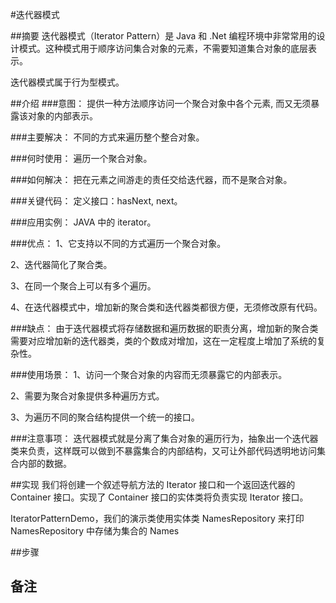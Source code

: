 #迭代器模式

##摘要
迭代器模式（Iterator Pattern）是 Java 和 .Net 编程环境中非常常用的设计模式。这种模式用于顺序访问集合对象的元素，不需要知道集合对象的底层表示。

迭代器模式属于行为型模式。

##介绍
###意图：
提供一种方法顺序访问一个聚合对象中各个元素, 而又无须暴露该对象的内部表示。

###主要解决：
不同的方式来遍历整个整合对象。

###何时使用：
遍历一个聚合对象。

###如何解决：
把在元素之间游走的责任交给迭代器，而不是聚合对象。

###关键代码：
定义接口：hasNext, next。

###应用实例：
JAVA 中的 iterator。

###优点：
 1、它支持以不同的方式遍历一个聚合对象。 
 
 2、迭代器简化了聚合类。 
 
 3、在同一个聚合上可以有多个遍历。 
 
 4、在迭代器模式中，增加新的聚合类和迭代器类都很方便，无须修改原有代码。

###缺点：
由于迭代器模式将存储数据和遍历数据的职责分离，增加新的聚合类需要对应增加新的迭代器类，类的个数成对增加，这在一定程度上增加了系统的复杂性。

###使用场景： 
1、访问一个聚合对象的内容而无须暴露它的内部表示。 

2、需要为聚合对象提供多种遍历方式。
 
 3、为遍历不同的聚合结构提供一个统一的接口。

###注意事项：
迭代器模式就是分离了集合对象的遍历行为，抽象出一个迭代器类来负责，这样既可以做到不暴露集合的内部结构，又可让外部代码透明地访问集合内部的数据。





##实现
我们将创建一个叙述导航方法的 Iterator 接口和一个返回迭代器的 Container 接口。实现了 Container 接口的实体类将负责实现 Iterator 接口。

IteratorPatternDemo，我们的演示类使用实体类 NamesRepository 来打印 NamesRepository 中存储为集合的 Names


##步骤
  
  
## 备注
  
  